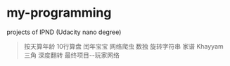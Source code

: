 # my-programming
projects of IPND (Udacity nano degree)
> 按天算年龄
> 10行算盘
> 闰年宝宝
> 网络爬虫
> 数独
> 旋转字符串
> 家谱
> Khayyam 三角
> 深度翻转
> 最终项目--玩家网络
